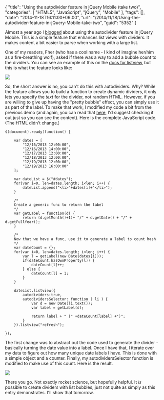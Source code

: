{
	"title": "Using the autodivider feature in jQuery Mobile (take two)",
	"categories": [
		"HTML5",
		"JavaScript",
		"jQuery",
		"Mobile"
	],
	"tags": [],
	"date": "2014-11-18T16:11:00+06:00",
	"url": "/2014/11/18/Using-the-autodivider-feature-in-jQuery-Mobile-take-two",
	"guid": "5352"
}

<p>
Almost a year ago I <a href="http://www.raymondcamden.com/2013/12/17/Using-the-autodivider-feature-in-jQuery-Mobile">blogged</a> about using the autodivider feature in jQuery Mobile. This is a simple feature that enhances list views with dividers. It makes content a bit easier to parse when working with a large list. 
</p>

<p>
One of my readers, Fher (who has a cool name - I kind of imagine her/him as a fire-breathing wolf), asked if there was a way to add a bubble count to the dividers. You can see an example of this on the <a href="http://api.jquerymobile.com/listview/">docs for listview</a>, but this is what the feature looks like:
</p>

<p>
<img src="http://www.raymondcamden.com/images/shot20.png" />
</p>

<p>
So, the short answer is no, you can't do this with autodividers. Why? While the feature allows you to build a function to create dynamic dividers, it only lets you specify the <i>text</i> for the divider, not random HTML. However, if you are willing to give up having the "pretty bubble" effect, you can simply use it as part of the label. To make that work, I modified my code a bit from the previous demo (and again, you can read that <a href="http://www.raymondcamden.com/2013/12/17/Using-the-autodivider-feature-in-jQuery-Mobile">here</a>, I'd suggest checking it out just so you can see the context). Here is the complete JavaScript code. (The HTML didn't change.)
</p>

<pre><code class="language-javascript">$(document).ready(function() {

	var dates = [
		&quot;12&#x2F;16&#x2F;2013 12:00:00&quot;,
		&quot;12&#x2F;16&#x2F;2013 14:00:00&quot;,		
		&quot;12&#x2F;17&#x2F;2013 12:00:00&quot;,
		&quot;12&#x2F;18&#x2F;2013 12:00:00&quot;,
		&quot;12&#x2F;19&#x2F;2013 12:00:00&quot;,
		&quot;12&#x2F;19&#x2F;2013 16:00:00&quot;
	];

	var dateList = $(&quot;#dates&quot;);
	for(var i=0, len=dates.length; i&lt;len; i++) {
		dateList.append(&quot;&lt;li&gt;&quot;+dates[i]+&quot;&lt;&#x2F;li&gt;&quot;);	
	}

	&#x2F;*
	Create a generic func to return the label
	*&#x2F;
	var getLabel = function(d) {
		return (d.getMonth()+1)+ &quot;&#x2F;&quot; + d.getDate() + &quot;&#x2F;&quot; + d.getFullYear();
	}
			
	&#x2F;*
	Now that we have a func, use it to generate a label to count hash
	*&#x2F;
	var dateCount = {};
	for(var i=0, len=dates.length; i&lt;len; i++) {
		var l = getLabel(new Date(dates[i]));
		if(dateCount.hasOwnProperty(l)) {
			dateCount[l]++;
		} else {
			dateCount[l] = 1;
		}
	}
			
	dateList.listview({
		autodividers:true,
		autodividersSelector: function ( li ) {
			var d = new Date(li.text());
			var label = getLabel(d);
			
			return label + &quot; (&quot; +dateCount[label] +&quot;)&quot;;
		}
	}).listview(&quot;refresh&quot;);

});</code></pre>

<p>
The first change was to abstract out the code used to generate the divider - basically turning the date value into a label. Once I have that, I iterate over my data to figure out how many unique date labels I have. This is done with a simple object and a counter. Finally, my autodividersSelector function is modified to make use of this count. Here is the result.
</p>

<p>
<img src="http://www.raymondcamden.com/images/shot213.png" />
</p>

<p>
There you go. Not exactly rocket science, but hopefully helpful. It <i>is</i> possible to create dividers with list bubbles, just not quite as simply as this entry demonstrates. I'll show that tomorrow.
</p>